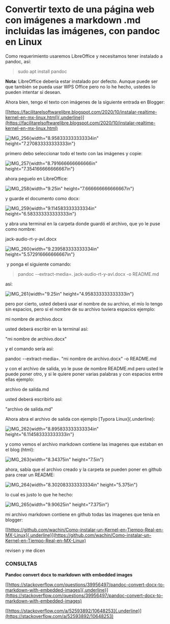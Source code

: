 Convertir texto de una página web con imágenes a markdown .md incluidas las imágenes, con pandoc en Linux
=========================================================================================================

Como requerimiento usaremos LibreOffice y necesitamos tener instalado a
pandoc, así:

> sudo apt install pandoc

**Nota**: LibreOffice debería estar instalado por defecto. Aunque puede
ser que también se pueda usar WPS Office pero no lo he hecho, ustedes lo
pueden intentar si desean.

Ahora bien, tengo el texto con imágenes de la siguiente entrada en
Blogger:

[[https://facilitarelsoftwarelibre.blogspot.com/2020/10/instalar-realtime-kernel-en-mx-linux.html]{.underline}](https://facilitarelsoftwarelibre.blogspot.com/2020/10/instalar-realtime-kernel-en-mx-linux.html)

![IMG\_256](./media/image1.png){width="8.958333333333334in"
height="7.270833333333333in"}

primero debo seleccionar todo el texto con las imágenes y copie:

![IMG\_257](./media/image2.png){width="8.791666666666666in"
height="7.354166666666667in"}

ahora peguelo en LibreOffice:

![IMG\_258](./media/image3.png){width="9.25in"
height="7.666666666666667in"}

y guarde el documento como docx:

![IMG\_259](./media/image4.png){width="9.114583333333334in"
height="6.583333333333333in"}

y abra una terminal en la carpeta donde guardó el archivo, que yo le
puse como nombre:

jack-audio-rt-y-avl.docx

![IMG\_260](./media/image5.png){width="9.239583333333334in"
height="5.572916666666667in"}

 y ponga el siguiente comando:

> pandoc \--extract-media=. jack-audio-rt-y-avl.docx -o README.md

así:

![IMG\_261](./media/image6.png){width="9.25in"
height="4.958333333333333in"}

pero por cierto, usted deberá usar el nombre de su archivo, el mío lo
tengo sin espacios, pero si el nombre de su archivo tuviera espacios
ejemplo: 

mi nombre de archivo.docx

usted deberá escribir en la terminal así:

\"mi nombre de archivo.docx\"

y el comando sería así:

pandoc \--extract-media=. \"mi nombre de archivo.docx\" -o README.md

y con el archivo de salida, yo le puse de nombre README.md pero usted le
puede poner otro, y si le quiere poner varias palabras y con espacios
entre ellas ejemplo:

archivo de salida.md

usted deberá escribirlo así:

\"archivo de salida.md\"

Ahora abra el archivo de salida con ejemplo [Typora Linux]{.underline}:

![IMG\_262](./media/image7.png){width="8.895833333333334in"
height="6.114583333333333in"}

y como vemos el archivo markdown contiene las imagenes que estaban en el
blog (html):

![IMG\_263](./media/image8.png){width="8.34375in" height="7.5in"}

ahora, sabía que el archivo creado y la carpeta se pueden poner en
github para crear un README:

![IMG\_264](./media/image9.png){width="8.302083333333334in"
height="5.375in"}

lo cual es justo lo que he hecho:

![IMG\_265](./media/image10.png){width="9.90625in" height="7.375in"}

mi archivo markdown contiene en github todas las imagenes que tenía en
blogger:

[[https://github.com/wachin/Como-instalar-un-Kernel-en-Tiempo-Real-en-MX-Linux]{.underline}](https://github.com/wachin/Como-instalar-un-Kernel-en-Tiempo-Real-en-MX-Linux)

revisen y me dicen

### CONSULTAS

**Pandoc convert docx to markdown with embedded images**

[[https://stackoverflow.com/questions/39956497/pandoc-convert-docx-to-markdown-with-embedded-images]{.underline}](https://stackoverflow.com/questions/39956497/pandoc-convert-docx-to-markdown-with-embedded-images)

[[https://stackoverflow.com/a/52593892/10648253]{.underline}](https://stackoverflow.com/a/52593892/10648253)
